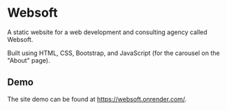 # Websoft

A static website for a web development and consulting agency called Websoft.

Built using HTML, CSS, Bootstrap, and JavaScript (for the carousel on the "About" page).

## Demo

The site demo can be found at https://websoft.onrender.com/.
